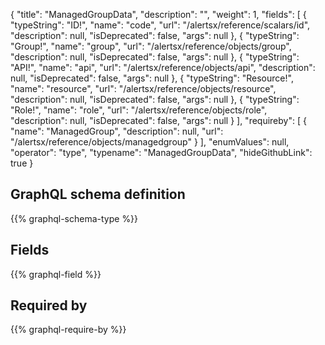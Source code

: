 {
  "title": "ManagedGroupData",
  "description": "",
  "weight": 1,
  "fields": [
    {
      "typeString": "ID!",
      "name": "code",
      "url": "/alertsx/reference/scalars/id",
      "description": null,
      "isDeprecated": false,
      "args": null
    },
    {
      "typeString": "Group!",
      "name": "group",
      "url": "/alertsx/reference/objects/group",
      "description": null,
      "isDeprecated": false,
      "args": null
    },
    {
      "typeString": "API!",
      "name": "api",
      "url": "/alertsx/reference/objects/api",
      "description": null,
      "isDeprecated": false,
      "args": null
    },
    {
      "typeString": "Resource!",
      "name": "resource",
      "url": "/alertsx/reference/objects/resource",
      "description": null,
      "isDeprecated": false,
      "args": null
    },
    {
      "typeString": "Role!",
      "name": "role",
      "url": "/alertsx/reference/objects/role",
      "description": null,
      "isDeprecated": false,
      "args": null
    }
  ],
  "requireby": [
    {
      "name": "ManagedGroup",
      "description": null,
      "url": "/alertsx/reference/objects/managedgroup"
    }
  ],
  "enumValues": null,
  "operator": "type",
  "typename": "ManagedGroupData",
  "hideGithubLink": true
}
## GraphQL schema definition

{{% graphql-schema-type %}}

## Fields

{{% graphql-field %}}

## Required by

{{% graphql-require-by %}}
